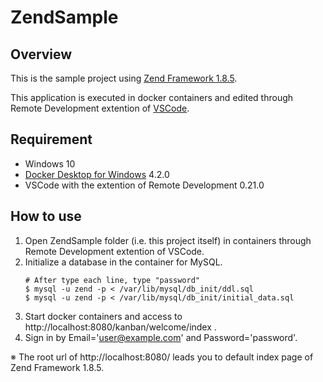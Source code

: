 # ZendSample

## Overview
This is the sample project using [Zend Framework 1.8.5](https://framework.zend.com/downloads/archives).

This application is executed in docker containers and edited through Remote Development extention of [VSCode](https://azure.microsoft.com/ja-jp/products/visual-studio-code/).

## Requirement

- Windows 10
- [Docker Desktop for Windows](https://www.docker.com/products/docker-desktop) 4.2.0
- VSCode with the extention of Remote Development 0.21.0

## How to use
1. Open ZendSample folder (i.e. this project itself) in containers through Remote Development extention of VSCode.
2. Initialize a database in the container for MySQL.
   ```
   # After type each line, type "password"
   $ mysql -u zend -p < /var/lib/mysql/db_init/ddl.sql
   $ mysql -u zend -p < /var/lib/mysql/db_init/initial_data.sql
   ```
3. Start docker containers and access to http://localhost:8080/kanban/welcome/index .
4. Sign in by Email='user@example.com' and Password='password'.
   
※ The root url of http://localhost:8080/ leads you to default index page of Zend Framework 1.8.5.
